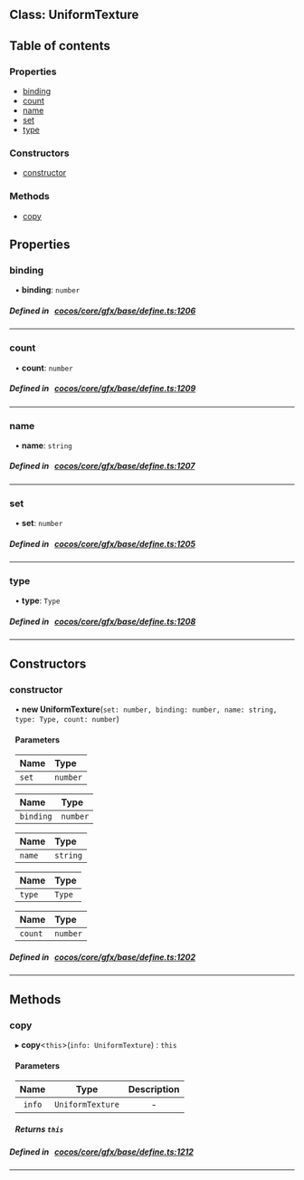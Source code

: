 
## Class: UniformTexture





<div class="table-of-content">
<h2>Table of contents</h2>


### Properties

- [ binding](#binding)
- [ count](#count)
- [ name](#name)
- [ set](#set)
- [ type](#type)

### Constructors

- [ constructor](#constructor)

### Methods

- [ copy](#copy)
</div>

## Properties


### binding
<div style="margin-left: 10px;">




•  **binding**:
`number` 
</div>

##### Defined in &nbsp;   [cocos/core/gfx/base/define.ts:1206](https://github.com/cocos-creator/engine/blob/c7bf6b8a9/cocos/core/gfx/base/define.ts#L1206)&nbsp;


___


### count
<div style="margin-left: 10px;">




•  **count**:
`number` 
</div>

##### Defined in &nbsp;   [cocos/core/gfx/base/define.ts:1209](https://github.com/cocos-creator/engine/blob/c7bf6b8a9/cocos/core/gfx/base/define.ts#L1209)&nbsp;


___


### name
<div style="margin-left: 10px;">




•  **name**:
`string` 
</div>

##### Defined in &nbsp;   [cocos/core/gfx/base/define.ts:1207](https://github.com/cocos-creator/engine/blob/c7bf6b8a9/cocos/core/gfx/base/define.ts#L1207)&nbsp;


___


### set
<div style="margin-left: 10px;">




•  **set**:
`number` 
</div>

##### Defined in &nbsp;   [cocos/core/gfx/base/define.ts:1205](https://github.com/cocos-creator/engine/blob/c7bf6b8a9/cocos/core/gfx/base/define.ts#L1205)&nbsp;


___


### type
<div style="margin-left: 10px;">




•  **type**:
`Type` 
</div>

##### Defined in &nbsp;   [cocos/core/gfx/base/define.ts:1208](https://github.com/cocos-creator/engine/blob/c7bf6b8a9/cocos/core/gfx/base/define.ts#L1208)&nbsp;


___

<!---->
## Constructors


### constructor
<div style="margin-left: 10px;">

• **new UniformTexture**(`set: number, binding: number, name: string, type: Type, count: number`)

#### Parameters
| Name | Type |
| :------ | :------ |
| `set` | `number` |





| Name | Type |
| :------ | :------ |
| `binding` | `number` |





| Name | Type |
| :------ | :------ |
| `name` | `string` |





| Name | Type |
| :------ | :------ |
| `type` | `Type` |





| Name | Type |
| :------ | :------ |
| `count` | `number` |





</div>

##### Defined in &nbsp;   [cocos/core/gfx/base/define.ts:1202](https://github.com/cocos-creator/engine/blob/c7bf6b8a9/cocos/core/gfx/base/define.ts#L1202)&nbsp;


---

<!---->
## Methods

### copy
<div style="margin-left: 10px;">

▸   **copy**<`this`\>(`info: UniformTexture`) : `this`




<!---->
<!--    #### Returns `this` -->
<!---->

#### Parameters

| Name | Type | Description |
| :------: | :------: | :------: |
| `info` | `UniformTexture` | - |



##### Returns `this`




</div>

##### Defined in &nbsp;   [cocos/core/gfx/base/define.ts:1212](https://github.com/cocos-creator/engine/blob/c7bf6b8a9/cocos/core/gfx/base/define.ts#L1212)&nbsp;
___
<!---->



